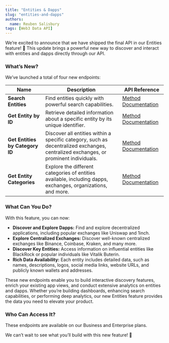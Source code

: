 ```yaml
---
title: "Entities & Dapps"
slug: "entities-and-dapps"
authors:
  name: Reuben Salisbury
tags: [Web3 Data API]
---
```


We’re excited to announce that we have shipped the final API in our Entities feature! 🎉 This update brings a powerful new way to discover and interact with entities and dapps directly through our API.

### What’s New?
We’ve launched a total of four new endpoints:

| Name                               | Description                               | API Reference                                                                        |
| ---------------------------------- | -------------------------------------- | ------------------------------------------------------------------------------------ |
| **Search Entities** | Find entities quickly with powerful search capabilities.  | [Method Documentation](/web3-data-api/evm/reference/entity-api/search-entities?query=uniswap)   |
| **Get Entity by ID** | Retrieve detailed information about a specific entity by its unique identifier.  | [Method Documentation](/web3-data-api/evm/reference/entity-api/get-entity-by-id?entityId=uniswap)      |
| **Get Entities by Category ID**    | Discover all entities within a specific category, such as decentralized exchanges, centralized exchanges, or prominent individuals.| [Method Documentation](/web3-data-api/evm/reference/entity-api/get-entities-by-category?categoryId=centralized_exchange)             |
| **Get Entity Categories** | Explore the different categories of entities available, including dapps, exchanges, organizations, and more. | [Method Documentation](/web3-data-api/evm/reference/entity-api/get-entity-categories)             |

### What Can You Do?
With this feature, you can now:
- **Discover and Explore Dapps:** Find and explore decentralized applications, including popular exchanges like Uniswap and 1inch.
- **Explore Centralized Exchanges:** Discover well-known centralized exchanges like Binance, Coinbase, Kraken, and many more.
- **Discover Key Entities:** Access information on influential entities like BlackRock or popular individuals like Vitalik Buterin.
- **Rich Data Availability:** Each entity includes detailed data, such as names, descriptions, logos, social media links, website URLs, and publicly known wallets and addresses.

These new endpoints enable you to build interactive discovery features, enrich your existing app views, and conduct extensive analytics on entities and dapps. Whether you’re building dashboards, enhancing search capabilities, or performing deep analytics, our new Entities feature provides the data you need to elevate your product.

### Who Can Access It?
These endpoints are available on our Business and Enterprise plans.

We can’t wait to see what you’ll build with this new feature! 🚀
